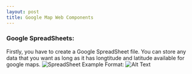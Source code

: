 ```yaml
---
layout: post
title: Google Map Web Components
---
```


### Google SpreadSheets:
  Firstly, you have to create a Google SpreadSheet file. You can store any data that you want as long as it has longtitude and latitude available for google maps.
  ![SpreadSheet Example](/images/logo.png)
  Format: ![Alt Text](https://docs.google.com/spreadsheets/d/1AsR71hx_Kw_Yq--UEEq3mWxzk73RYsdqZTMxBjJrJjg/edit?usp=sharing)
